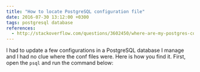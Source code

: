 ```yaml
---
title: "How to locate PostgreSQL configuration file"
date: 2016-07-30 13:12:00 +0300
tags: postgresql database
references:
  - http://stackoverflow.com/questions/3602450/where-are-my-postgres-conf-files
---
```


I had to update a few configurations in a PostgreSQL database I manage and I had no clue where the conf files were.
Here is how you find it. First, open the `psql` and run the command below:

<script src="https://gist.github.com/vitorfs/ed312155b6e540c0452ab50ae7b5483e.js"></script>

